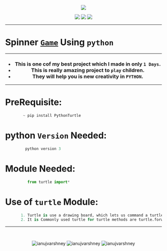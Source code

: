 <p align = "center">
  <img  src="https://thoughtsonprogramming.files.wordpress.com/2018/11/spinner.gif">
</p>  

<p align = "center">
<img src="https://forthebadge.com/images/badges/for-you.svg" /> 
<img src="https://forthebadge.com/images/badges/made-with-python.svg" />
<img src="https://forthebadge.com/images/badges/built-by-developers.svg" />
</p>

_____________________________
# <h1>Spinner <a href="https://github.com/ianujvarshney/Spinner-Game-in-python">**`Game`**</a> Using **`python`** </h1>
_____________________________

<h3 align="center">
  
-  This is one cof my best project which I made in only `1 Days`.
-  This is really amazing project to `play` children.
-  They will help you is new creativity in `PYTHON`.

</h3>  

________________________________

# PreRequisite:
```python
        ~ pip install PythonTurtle
```

# python **`Version`** Needed:
```python
         python version 3
```
# Module Needed:
```python 
          from turtle import*
```
# Use of **`turtle`** Module:
```python
       1. Turtle is use a drawing board, which lets us command a turtle to draw all over it!
       2. It is Commonly used turtle for turtle methods are turtle.forward() and turtle.right() etc:

```


----
<br/>
<p align="center">
<img src="https://img.shields.io/github/issues/ianujvarshney/Spinner-Game-in-python?label=visits&logo=github&logoColor=yellow&style=for-the-badge" alt=ianujvarshney />
<img src="https://badges.pufler.dev/updated/ianujvarshney/Spinner-Game-in-python?style=for-the-badge&logo=github&logoColor=yellow" alt=ianujvarshney />
<img src="https://img.shields.io/github/last-commit/ianujvarshney/Spinner-Game-in-python?logo=github&logoColor=yellow&style=for-the-badge" alt=ianujvarshney />
</p>
